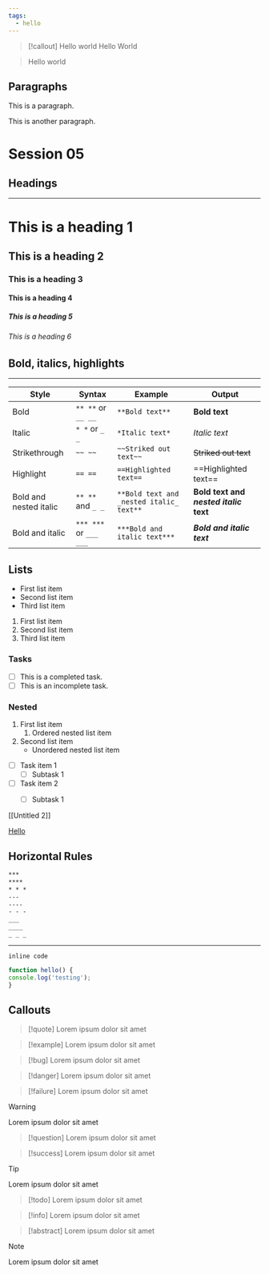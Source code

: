 ```yaml
---
tags:
  - hello
---
```


> [!callout]
> Hello world
> Hello World

> Hello world

## Paragraphs
This is a paragraph.

This is another paragraph.


# Session 05

## Headings
---

# This is a heading 1
## This is a heading 2
### This is a heading 3
#### This is a heading 4
##### This is a heading 5
###### This is a heading 6
 



## Bold, italics, highlights
---

| Style                  | Syntax                 | Example                                  | Output                                 |
| ---------------------- | ---------------------- | ---------------------------------------- | -------------------------------------- |
| Bold                   | `** **` or `__ __`     | `**Bold text**`                          | **Bold text**                          |
| Italic                 | `* *` or `_ _`         | `*Italic text*`                          | _Italic text_                          |
| Strikethrough          | `~~ ~~`                | `~~Striked out text~~`                   | ~~Striked out text~~                   |
| Highlight              | `== ==`                | `==Highlighted text==`                   | ==Highlighted text==                   |
| Bold and nested italic | `** **` and `_ _`      | `**Bold text and _nested italic_ text**` | **Bold text and _nested italic_ text** |
| Bold and italic        | `*** ***` or `___ ___` | `***Bold and italic text***`             | **_Bold and italic text_**             |


## Lists

- First list item
- Second list item
- Third list item

1. First list item
2. Second list item
3. Third list item

### Tasks

- [ ] This is a completed task.
- [ ] This is an incomplete task.

### Nested
1. First list item
   1. Ordered nested list item
2. Second list item
   - Unordered nested list item

- [ ] Task item 1
	- [ ] Subtask 1
- [ ] Task item 2
	- [ ] Subtask 1


[[Untitled 2]]

[Hello](https://www.google.com)

## Horizontal Rules

```md
***
****
* * *
---
----
- - -
___
____
_ _ _
```

_ _ _


`inline code`


```javascript
function hello() {
console.log('testing');
}
```



## Callouts

> [!quote]
> Lorem ipsum dolor sit amet


> [!example]
> Lorem ipsum dolor sit amet

> [!bug]
> Lorem ipsum dolor sit amet

> [!danger]
> Lorem ipsum dolor sit amet

> [!failure]
> Lorem ipsum dolor sit amet

> [!warning]
> Lorem ipsum dolor sit amet

> [!question]
> Lorem ipsum dolor sit amet

> [!success]
> Lorem ipsum dolor sit amet

> [!tip]
> Lorem ipsum dolor sit amet

> [!todo]
> Lorem ipsum dolor sit amet

> [!info]
> Lorem ipsum dolor sit amet

> [!abstract]
> Lorem ipsum dolor sit amet

> [!note]
> Lorem ipsum dolor sit amet
